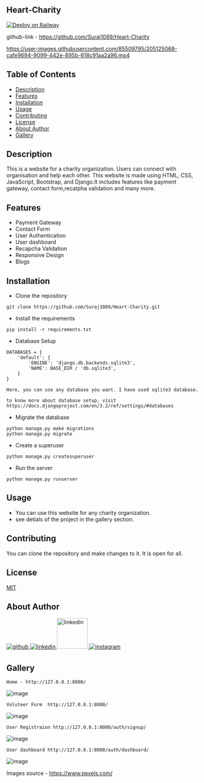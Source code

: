 ## Heart-Charity

[![Deploy on Railway](https://railway.app/button.svg)](https://heart-charity.up.railway.app/)

github-link - https://github.com/Suraj1089/Heart-Charity


https://user-images.githubusercontent.com/85509795/205125068-cafe9694-9099-442e-895b-618c91aa2a96.mp4




## Table of Contents

- [Description](#description)
- [Features](#features)
- [Installation](#installation)
- [Usage](#usage)
- [Contributing](#contributing)
- [License](#license)
- [About Author](#about-author)
- [Gallery](#gallery)


## Description

This is a website for a charity organization. Users can connect with organisation and help each other. This website is made using HTML, CSS, JavaScript, Bootstrap, and Django.It includes features like payment gateway, contact form,recatpha validation and many more.

## Features

- Payment Gateway
- Contact Form
- User Authentication
- User dashboard
- Recapcha Validation
- Responsive Design
- Blogs


## Installation

- Clone the repository
```
git clone https://github.com/Suraj1089/Heart-Charity.git
```
- Install the requirements
```
pip install -r requirements.txt
```

- Database Setup
```
DATABASES = {
    'default': {
        'ENGINE': 'django.db.backends.sqlite3',
        'NAME': BASE_DIR / 'db.sqlite3',
    }
}

Here, you can use any database you want. I have used sqlite3 database.

to know more about database setup, visit https://docs.djangoproject.com/en/3.2/ref/settings/#databases

```

- Migrate the database
```
python manage.py make migrations
python manage.py migrate

```

- Create a superuser
```
python manage.py createsuperuser

```

- Run the server
```
python manage.py runserver

```

## Usage

- You can use this website for any charity organization.
- see detials of the project in the gallery section.

## Contributing

You can clone the repository and make changes to it. It is open for all.


## License

[MIT](https://choosealicense.com/licenses/mit/)

## About Author

<a href="https://github.com/Suraj1089" target="_blank">
<img src=https://img.shields.io/badge/github-%2324292e.svg?&style=for-the-badge&logo=github&logoColor=white alt=github style="margin-bottom: 5px;" />
</a>

<a href="https://linkedin.com/in/surajpisal" target="_blank">
<img src=https://img.shields.io/badge/linkedin-%231E77B5.svg?&style=for-the-badge&logo=linkedin&logoColor=white alt=linkedin style="margin-bottom: 5px;" />
</a>
<a href="https://surajpisal.netlify.com" target="_blank">
<img src=https://img.shields.io/badge/-Portfolio-red alt=linkedin style="margin-bottom: 5px;width:80px" />
</a>

<a href="https://instagram.com/suraj_pisal9" target="_blank">
<img src=https://img.shields.io/badge/instagram-%23000000.svg?&style=for-the-badge&logo=instagram&logoColor=white alt=instagram style="margin-bottom: 5px;" />
</a>  

## Gallery
```
Home - http://127.0.0.1:8000/
```

![image](https://user-images.githubusercontent.com/85509795/205105466-2d1ad458-42b5-4abc-ac17-3287ff221446.png)

```
Voluteer Form  http://127.0.0.1:8000/

```
![image](https://user-images.githubusercontent.com/85509795/205106053-54dc1e97-793b-4787-8ad2-9fd976380b62.png)


```
User Registraion http://127.0.0.1:8000/auth/signup/

```
![image](https://user-images.githubusercontent.com/85509795/205106829-4119ac96-1a79-4679-8083-a7bfac0b1ca7.png)

```
User dashboard http://127.0.0.1:8000/auth/dashboard/

```
![image](https://user-images.githubusercontent.com/85509795/205108489-6ffb3ae8-c5c0-4106-827e-075504df6e40.png)

Images source - https://www.pexels.com/



